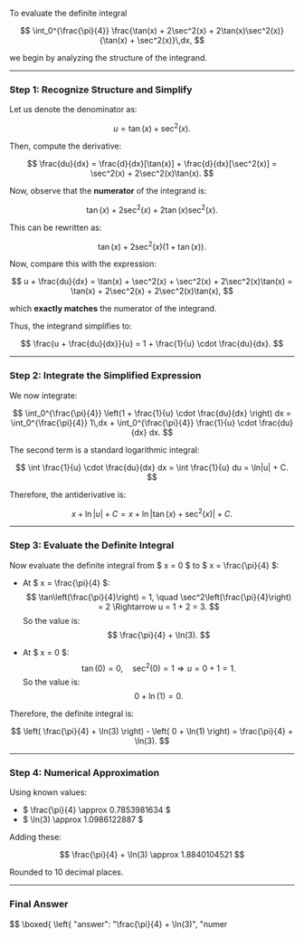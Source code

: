 To evaluate the definite integral

$$
\int_0^{\frac{\pi}{4}} \frac{\tan(x) + 2\sec^2(x) + 2\tan(x)\sec^2(x)}{\tan(x) + \sec^2(x)}\,dx,
$$

we begin by analyzing the structure of the integrand.

---

### Step 1: Recognize Structure and Simplify

Let us denote the denominator as:

$$
u = \tan(x) + \sec^2(x).
$$

Then, compute the derivative:

$$
\frac{du}{dx} = \frac{d}{dx}[\tan(x)] + \frac{d}{dx}[\sec^2(x)] = \sec^2(x) + 2\sec^2(x)\tan(x).
$$

Now, observe that the **numerator** of the integrand is:

$$
\tan(x) + 2\sec^2(x) + 2\tan(x)\sec^2(x).
$$

This can be rewritten as:

$$
\tan(x) + 2\sec^2(x)(1 + \tan(x)).
$$

Now, compare this with the expression:

$$
u + \frac{du}{dx} = \tan(x) + \sec^2(x) + \sec^2(x) + 2\sec^2(x)\tan(x) = \tan(x) + 2\sec^2(x) + 2\sec^2(x)\tan(x),
$$

which **exactly matches** the numerator of the integrand.

Thus, the integrand simplifies to:

$$
\frac{u + \frac{du}{dx}}{u} = 1 + \frac{1}{u} \cdot \frac{du}{dx}.
$$

---

### Step 2: Integrate the Simplified Expression

We now integrate:

$$
\int_0^{\frac{\pi}{4}} \left(1 + \frac{1}{u} \cdot \frac{du}{dx} \right) dx = \int_0^{\frac{\pi}{4}} 1\,dx + \int_0^{\frac{\pi}{4}} \frac{1}{u} \cdot \frac{du}{dx} dx.
$$

The second term is a standard logarithmic integral:

$$
\int \frac{1}{u} \cdot \frac{du}{dx} dx = \int \frac{1}{u} du = \ln|u| + C.
$$

Therefore, the antiderivative is:

$$
x + \ln|u| + C = x + \ln|\tan(x) + \sec^2(x)| + C.
$$

---

### Step 3: Evaluate the Definite Integral

Now evaluate the definite integral from $ x = 0 $ to $ x = \frac{\pi}{4} $:

- At $ x = \frac{\pi}{4} $:  
  $$
  \tan\left(\frac{\pi}{4}\right) = 1, \quad \sec^2\left(\frac{\pi}{4}\right) = 2 \Rightarrow u = 1 + 2 = 3.
  $$
  So the value is:
  $$
  \frac{\pi}{4} + \ln(3).
  $$

- At $ x = 0 $:  
  $$
  \tan(0) = 0, \quad \sec^2(0) = 1 \Rightarrow u = 0 + 1 = 1.
  $$
  So the value is:
  $$
  0 + \ln(1) = 0.
  $$

Therefore, the definite integral is:

$$
\left( \frac{\pi}{4} + \ln(3) \right) - \left( 0 + \ln(1) \right) = \frac{\pi}{4} + \ln(3).
$$

---

### Step 4: Numerical Approximation

Using known values:

- $ \frac{\pi}{4} \approx 0.7853981634 $
- $ \ln(3) \approx 1.0986122887 $

Adding these:

$$
\frac{\pi}{4} + \ln(3) \approx 1.8840104521
$$

Rounded to 10 decimal places.

---

### Final Answer

$$
\boxed{
\left\{
  "answer": "\\frac{\\pi}{4} + \\ln(3)",
  "numer